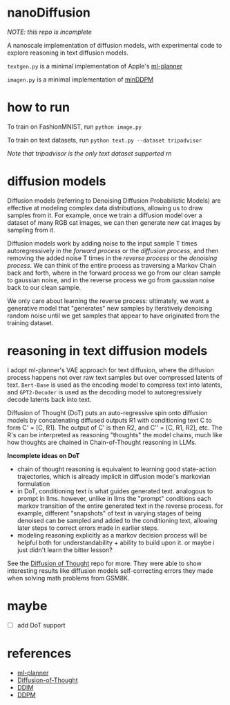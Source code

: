 # nanoDiffusion 

*NOTE: this repo is incomplete* 

A nanoscale implementation of diffusion models, with experimental code to explore reasoning in text diffusion models.

```textgen.py``` is a minimal implementation of Apple's [ml-planner](https://github.com/apple/ml-planner?tab=readme-ov-file)

```imagen.py``` is a minimal implementation of [minDDPM](https://github.com/aleksandrinvictor/minDDPM)  

# how to run

To train on FashionMNIST, run ```python image.py```

To train on text datasets, run ```python text.py --dataset tripadvisor``` 

*Note that tripadvisor is the only text dataset supported rn*

# diffusion models

Diffusion models (referring to Denoising Diffusion Probabilistic Models) are effective at modeling complex data distributions, allowing us to draw samples from it. For example, once we train a diffusion model over a dataset of many RGB cat images, we can then generate new cat images by sampling from it. 

Diffusion models work by adding noise to the input sample T times autoregressively in the *forward process* or the *diffusion process*, and then removing the added noise T times in the *reverse process* or the *denoising process*. We can think of the entire process as traversing a Markov Chain back and forth, where in the forward process we go from our clean sample to gaussian noise, and in the reverse process we go from gaussian noise back to our clean sample. 

We only care about learning the reverse process: ultimately, we want a generative model that "generates" new samples by iteratively denoising random noise until we get samples that appear to have originated from the training dataset.

# reasoning in text diffusion models

I adopt ml-planner's VAE approach for text diffusion, where the diffusion process happens not over raw text samples but over compressed latents of text. ```Bert-Base``` is used as the encoding model to compress text into latents, and ```GPT2-Decoder``` is used as the decoding model to autoregressively decode latents back into text.

Diffusion of Thought (DoT) puts an auto-regressive spin onto diffusion models by concatenating diffused outputs R1 with conditioning text C to form C' = [C, R1]. The output of C' is then R2, and C'' = [C, R1, R2], etc. The R's can be interpreted as reasoning "thoughts" the model chains, much like how thoughts are chained in Chain-of-Thought reasoning in LLMs. 

**Incomplete ideas on DoT**
- chain of thought reasoning is equivalent to learning good state-action trajectories, which is already implicit in diffusion model's markovian formulation
- in DoT, conditioning text is what guides generated text. analogous to prompt in llms. however, unlike in llms the "prompt" conditions each markov transition of the entire generated text in the reverse process. for example, different "snapshots" of text in varying stages of being denoised can be sampled and added to the conditioning text, allowing later steps to correct errors made in earlier steps. 
- modeling reasoning explicitly as a markov decision process will be helpful both for understandability + ability to build upon it. or maybe i just didn't learn the bitter lesson?  

See the [Diffusion of Thought](https://github.com/HKUNLP/diffusion-of-thoughts) repo for more. They were able to show interesting results like diffusion models self-correcting errors they made when solving math problems from GSM8K.   

# maybe

- [ ] add DoT support 

# references
- [ml-planner](https://arxiv.org/abs/2306.02531)
- [Diffusion-of-Thought](https://arxiv.org/abs/2402.07754)
- [DDIM](https://arxiv.org/abs/2010.02502) 
- [DDPM](https://arxiv.org/abs/2006.11239)



